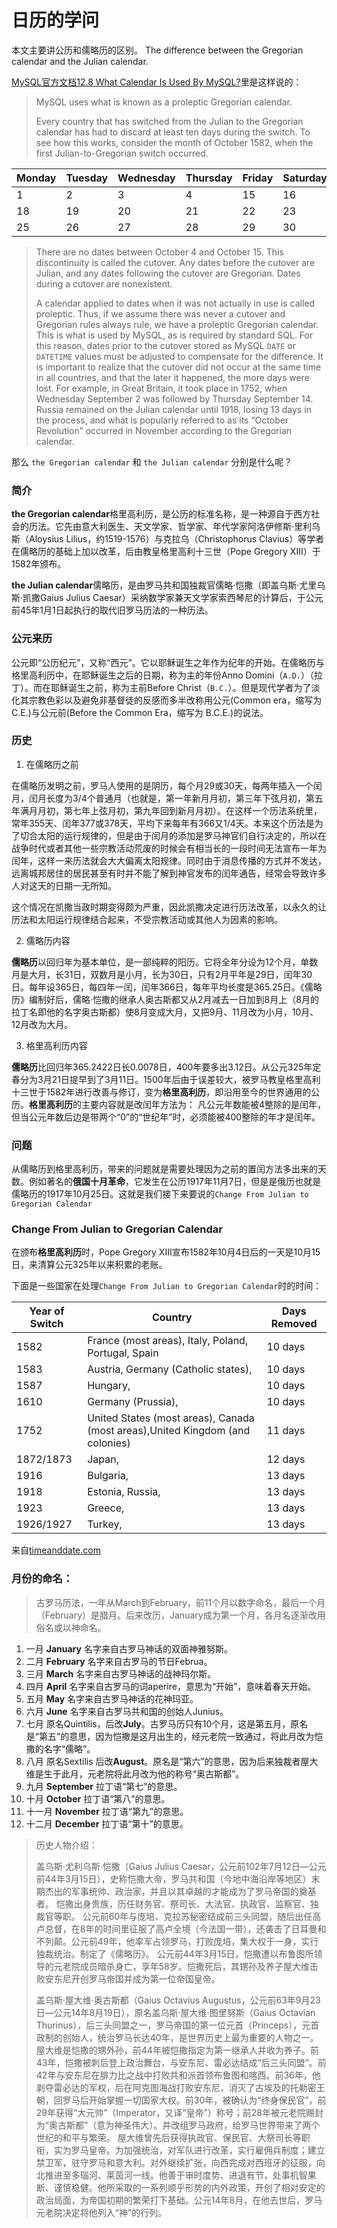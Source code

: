 # 日历的学问

本文主要讲公历和儒略历的区别。
The difference between the Gregorian calendar and the Julian calendar.

[MySQL官方文档12.8 What Calendar Is Used By MySQL?](https://dev.mysql.com/doc/refman/5.7/en/mysql-calendar.html)里是这样说的：
>MySQL uses what is known as a proleptic Gregorian calendar.
>
>Every country that has switched from the Julian to the Gregorian calendar has had to discard at least ten days during the switch. To see how this works, consider the month of October 1582, when the first Julian-to-Gregorian switch occurred.

|Monday|Tuesday|Wednesday|Thursday|Friday|Saturday|Sunday|
|-|-|-|-|-|-|-|
|1|2|3|4|15|16|17|
|18|19|20|21|22|23|24|
|25|26|27|28|29|30|31|
>
>There are no dates between October 4 and October 15. This discontinuity is called the cutover. Any dates before the cutover are Julian, and any dates following the cutover are Gregorian. Dates during a cutover are nonexistent.
>
>A calendar applied to dates when it was not actually in use is called proleptic. Thus, if we assume there was never a cutover and Gregorian rules always rule, we have a proleptic Gregorian calendar. This is what is used by MySQL, as is required by standard SQL. For this reason, dates prior to the cutover stored as MySQL `DATE` or `DATETIME` values must be adjusted to compensate for the difference. It is important to realize that the cutover did not occur at the same time in all countries, and that the later it happened, the more days were lost. For example, in Great Britain, it took place in 1752, when Wednesday September 2 was followed by Thursday September 14. Russia remained on the Julian calendar until 1918, losing 13 days in the process, and what is popularly referred to as its “October Revolution” occurred in November according to the Gregorian calendar. 

那么 `the Gregorian calendar` 和 `the Julian calendar` 分别是什么呢？

### 简介

**the Gregorian calendar**格里高利历，是公历的标准名称，是一种源自于西方社会的历法。它先由意大利医生、天文学家、哲学家、年代学家阿洛伊修斯·里利乌斯（Aloysius Lilius，约1519-1576）与克拉乌（Christophorus Clavius）等学者在儒略历的基础上加以改革，后由教皇格里高利十三世（Pope Gregory XIII）于1582年颁布。

**the Julian calendar**儒略历，是由罗马共和国独裁官儒略·恺撒（即盖乌斯·尤里乌斯·凯撒Gaius Julius Caesar）采纳数学家兼天文学家索西琴尼的计算后，于公元前45年1月1日起执行的取代旧罗马历法的一种历法。

### 公元来历

公元即“公历纪元”，又称“西元”。它以耶稣诞生之年作为纪年的开始。在儒略历与格里高利历中，在耶稣诞生之后的日期，称为主的年份Anno Domini（`A.D.`）（拉丁）。而在耶稣诞生之前，称为主前Before Christ（`B.C.`）。但是现代学者为了淡化其宗教色彩以及避免非基督徒的反感而多半改称用公元(Common era，缩写为C.E.)与公元前(Before the Common Era，缩写为 B.C.E.)的说法。

### 历史

1. 在儒略历之前

在儒略历发明之前，罗马人使用的是阴历，每个月29或30天，每两年插入一个闰月，闰月长度为3/4个普通月（也就是，第一年新月月初，第三年下弦月初，第五年满月月初，第七年上弦月初，第九年回到新月月初）。在这样一个历法系统里，常年355天、闰年377或378天，平均下来每年有366又1/4天。本来这个历法是为了切合太阳的运行规律的，但是由于闰月的添加是罗马神官们自行决定的，所以在战争时代或者其他一些宗教活动荒废的时候会有相当长的一段时间无法宣布一年为闰年，这样一来历法就会大大偏离太阳规律。同时由于消息传播的方式并不发达，远离城邦居住的居民甚至有时并不能了解到神官发布的闰年通告，经常会导致许多人对这天的日期一无所知。

这个情况在凯撒当政时期变得颇为严重，因此凯撒决定进行历法改革，以永久的让历法和太阳运行规律结合起来，不受宗教活动或其他人为因素的影响。

2. 儒略历内容

**儒略历**以回归年为基本单位，是一部纯粹的阳历。它将全年分设为12个月，单数月是大月，长31日，双数月是小月，长为30日，只有2月平年是29日，闰年30日。每年设365日，每四年一闰，闰年366日，每年平均长度是365.25日。《儒略历》编制好后，儒略·恺撒的继承人奥古斯都又从2月减去一日加到8月上（8月的拉丁名即他的名字奥古斯都）使8月变成大月，又把9月、11月改为小月，10月、12月改为大月。

3. 格里高利历内容

**儒略历**比回归年365.2422日长0.0078日，400年要多出3.12日。从公元325年定春分为3月21日提早到了3月11日。1500年后由于误差较大，被罗马教皇格里高利十三世于1582年进行改善与修订，变为**格里高利历**，即沿用至今的世界通用的公历。**格里高利历**的主要内容就是改闰年方法为： 凡公元年数能被4整除的是闰年，但当公元年数后边是带两个“0”的“世纪年”时，必须能被400整除的年才是闰年。

### 问题

从儒略历到格里高利历，带来的问题就是需要处理因为之前的置闰方法多出来的天数。例如著名的**俄国十月革命**，它发生在公历1917年11月7日，但是是俄历也就是儒略历的1917年10月25日。这就是我们接下来要说的`Change From Julian to Gregorian Calendar`

### Change From Julian to Gregorian Calendar

在颁布**格里高利历**时，Pope Gregory XIII宣布1582年10月4日后的一天是10月15日，来清算公元325年以来积累的老账。

下面是一些国家在处理`Change From Julian to Gregorian Calendar`时的时间：

|Year of Switch|Country|Days Removed|
|-|-|-|
|1582|France (most areas), Italy, Poland, Portugal, Spain|10 days|
|1583|Austria, Germany (Catholic states),|10 days|
|1587|Hungary,|10 days|
|1610|Germany (Prussia),|10 days|
|1752|United States (most areas), Canada (most areas),United Kingdom (and colonies)|11 days|
|1872/1873|Japan,|12 days|
|1916|Bulgaria,|13 days|
|1918|Estonia, Russia,|13 days|
|1923|Greece,|13 days|
|1926/1927|Turkey,|13 days|

来自[timeanddate.com](https://www.timeanddate.com/calendar/julian-gregorian-switch.html)


### 月份的命名：

>古罗马历法，一年从March到February，前11个月以数字命名，最后一个月（February）是腊月。后来改历，January成为第一个月，各月名逐渐改用俗名或以神命名。
1. 一月 **January** 名字来自古罗马神话的双面神雅努斯。
2. 二月 **February** 名字来自古罗马的节日Februa。
3. 三月 **March** 名字来自古罗马神话的战神玛尔斯。
4. 四月 **April** 名字来自古罗马的词aperire，意思为“开始”，意味着春天开始。
5. 五月 **May** 名字来自古罗马神话的花神玛亚。
6. 六月 **June** 名字来自古罗马共和国的创始人Junius。
7. 七月 原名Quintilis，后改**July**。古罗马历只有10个月，这是第五月，原名是“第五”的意思，因为恺撒是这月出生的，经元老院一致通过，将此月改为恺撒的名字“儒略”。
8. 八月 原名Sextilis 后改**August**。原名是“第六”的意思，因为后来独裁者屋大维是生于此月，元老院将此月改为他的称号“奥古斯都”。
9. 九月 **September** 拉丁语“第七”的意思。
10. 十月 **October** 拉丁语“第八”的意思。
11. 十一月 **November** 拉丁语“第九”的意思。
12. 十二月 **December** 拉丁语“第十”的意思。

>历史人物介绍：
>
>盖乌斯·尤利乌斯·恺撒（Gaius Julius Caesar，公元前102年7月12日—公元前44年3月15日），史称恺撒大帝，罗马共和国（今地中海沿岸等地区）末期杰出的军事统帅、政治家，并且以其卓越的才能成为了罗马帝国的奠基者。
恺撒出身贵族，历任财务官、祭司长、大法官、执政官、监察官、独裁官等职。
公元前60年与庞培、克拉苏秘密结成前三头同盟，随后出任高卢总督，在8年的时间里征服了高卢全境（今法国一带），还袭击了日耳曼和不列颠。公元前49年，他率军占领罗马，打败庞培，集大权于一身，实行独裁统治。制定了《儒略历》。
公元前44年3月15日，恺撒遭以布鲁图所领导的元老院成员暗杀身亡，享年58岁。恺撒死后，其甥孙及养子屋大维击败安东尼开创罗马帝国并成为第一位帝国皇帝。
>
>盖乌斯·屋大维·奥古斯都（Gaius Octavius Augustus，公元前63年9月23日—公元14年8月19日），原名盖乌斯·屋大维·图里努斯（Gaius Octavian Thurinus），后三头同盟之一，罗马帝国的第一位元首（Princeps），元首政制的创始人，统治罗马长达40年，是世界历史上最为重要的人物之一。
屋大维是恺撒的甥外孙，前44年被恺撒指定为第一继承人并收为养子。前43年，恺撒被刺后登上政治舞台，与安东尼、雷必达结成“后三头同盟”。前42年与安东尼在腓力比之战中打败共和派首领布鲁图和喀西。前36年，他剥夺雷必达的军权，后在阿克图海战打败安东尼，消灭了古埃及的托勒密王朝，回罗马后开始掌握一切国家大权。前30年，被确认为“终身保民官”，前29年获得“大元帅”（Imperator，又译“皇帝”）称号；前28年被元老院赐封为“奥古斯都”（意为神圣伟大）。并改组罗马政府，给罗马世界带来了两个世纪的和平与繁荣。
屋大维曾先后获得执政官、保民官、大祭司长等职衔，实为罗马皇帝。为加强统治，对军队进行改革，实行雇佣兵制度；建立禁卫军，驻守罗马和意大利。对外继续扩张，向西完成对西班牙的征服，向北推进至多瑙河、莱茵河一线。他善于审时度势、进退有节，处事机智果断、谨慎稳健。他所采取的一系列顺乎形势的内外政策，开创了相对安定的政治局面，为帝国初期的繁荣打下基础。公元14年8月，在他去世后，罗马元老院决定将他列入“神”的行列。
